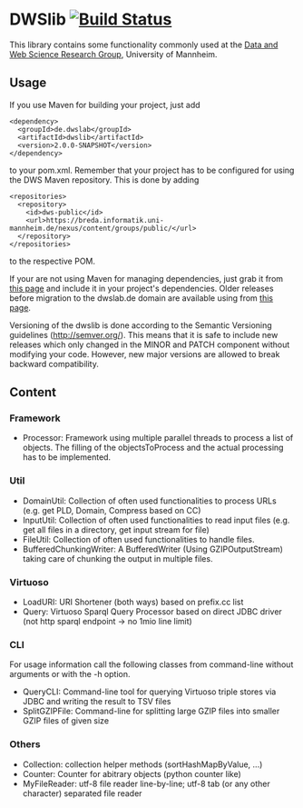 DWSlib [![Build Status](https://travis-ci.org/dwslab/dwslib.svg?branch=master)](https://travis-ci.org/dwslab/dwslib)
======



This library contains some functionality commonly used at the
[Data and Web Science Research Group](http://dws.informatik.uni-mannheim.de), University of Mannheim.

## Usage

If you use Maven for building your project, just add

```
<dependency>
  <groupId>de.dwslab</groupId>
  <artifactId>dwslib</artifactId>
  <version>2.0.0-SNAPSHOT</version>
</dependency>
```

to your pom.xml. Remember that your project has to be configured for using the DWS Maven repository. This
is done by adding

```
<repositories>
  <repository>
    <id>dws-public</id>
    <url>https://breda.informatik.uni-mannheim.de/nexus/content/groups/public/</url>
  </repository>
</repositories>
```

to the respective POM.

If your are not using Maven for managing dependencies, just grab it from
[this page](https://breda.informatik.uni-mannheim.de/nexus/index.html#nexus-search;gav~de.dwslab~dwslib~~~) and include it in your project's dependencies. Older releases before migration to the dwslab.de domain are available using from [this page](https://breda.informatik.uni-mannheim.de/nexus/index.html#nexus-search;gav~de.uni_mannheim.informatik.dws~dwslib~~~).

Versioning of the dwslib is done according to the Semantic Versioning guidelines (http://semver.org/). This means that it is safe to include new releases which only changed in the MINOR and PATCH component without modifying your code. However, new major versions are allowed to break backward compatibility.

## Content


### Framework
* Processor: Framework using multiple parallel threads to process a list of objects. The filling of the objectsToProcess and the actual processing has to be implemented. 

### Util
* DomainUtil: Collection of often used functionalities to process URLs (e.g. get PLD, Domain, Compress based on CC)
* InputUtil: Collection of often used functionalities to read input files (e.g. get all files in a directory, get input stream for file)
* FileUtil: Collection of often used functionalities to handle files.
* BufferedChunkingWriter: A BufferedWriter (Using GZIPOutputStream) taking care of chunking the output in multiple files.

### Virtuoso
* LoadURI: URI Shortener (both ways) based on prefix.cc list
* Query: Virtuoso Sparql Query Processor based on direct JDBC driver (not http sparql endpoint -> no 1mio line limit)

### CLI

For usage information call the following classes from command-line without arguments or with the -h option.
* QueryCLI: Command-line tool for querying Virtuoso triple stores via JDBC and writing the result to TSV files
* SplitGZIPFile: Command-line for splitting large GZIP files into smaller GZIP files of given size

### Others
* Collection: collection helper methods (sortHashMapByValue, ...)
* Counter: Counter for abitrary objects (python counter like)
* MyFileReader: utf-8 file reader line-by-line; utf-8 tab (or any other character) separated file reader
